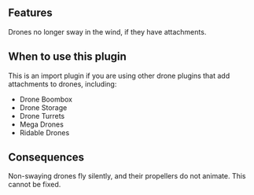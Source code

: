 ## Features

Drones no longer sway in the wind, if they have attachments.

## When to use this plugin

This is an import plugin if you are using other drone plugins that add attachments to drones, including:

- Drone Boombox
- Drone Storage
- Drone Turrets
- Mega Drones
- Ridable Drones

## Consequences

Non-swaying drones fly silently, and their propellers do not animate. This cannot be fixed.

